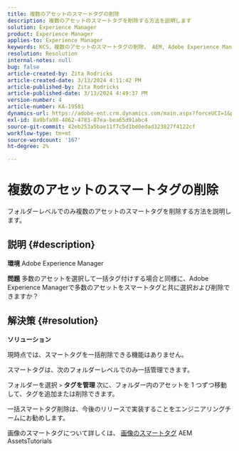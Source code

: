 ```yaml
---
title: 複数のアセットのスマートタグの削除
description: 複数のアセットのスマートタグを削除する方法を説明します
solution: Experience Manager
product: Experience Manager
applies-to: Experience Manager
keywords: KCS，複数のアセットのスマートタグの削除， AEM, Adobe Experience Manager, FAQ
resolution: Resolution
internal-notes: null
bug: false
article-created-by: Zita Rodricks
article-created-date: 3/13/2024 4:11:42 PM
article-published-by: Zita Rodricks
article-published-date: 3/13/2024 4:49:37 PM
version-number: 4
article-number: KA-19581
dynamics-url: https://adobe-ent.crm.dynamics.com/main.aspx?forceUCI=1&pagetype=entityrecord&etn=knowledgearticle&id=6bb69f5b-54e1-ee11-904d-6045bd0065b6
exl-id: 8a9bfa98-4862-4783-87ea-bea65d91abc4
source-git-commit: 42eb253a5bae11f7c5d1bd0edad323827f4122cf
workflow-type: tm+mt
source-wordcount: '167'
ht-degree: 2%

---
```


# 複数のアセットのスマートタグの削除


フォルダーレベルでのみ複数のアセットのスマートタグを削除する方法を説明します。

## 説明 {#description}


<b>環境</b>
Adobe Experience Manager

<b>問題</b>
多数のアセットを選択して一括タグ付けする場合と同様に、Adobe Experience Managerで多数のアセットをスマートタグと共に選択および削除できますか？


## 解決策 {#resolution}


<b>ソリューション</b>

現時点では、スマートタグを一括削除できる機能はありません。

スマートタグは、次のフォルダーレベルでのみ一括管理できます。

フォルダーを選択 `>`  <b>タグを管理 </b>次に、フォルダー内のアセットを 1 つずつ移動して、タグを追加または削除できます。

一括スマートタグ削除は、今後のリリースで実装することをエンジニアリングチームにお勧めします。

画像のスマートタグについて詳しくは、 [画像のスマートタグ](https://experienceleague.adobe.com/docs/experience-manager-learn/assets/metadata/image-smart-tags.html?lang=ja) AEM AssetsTutorials
